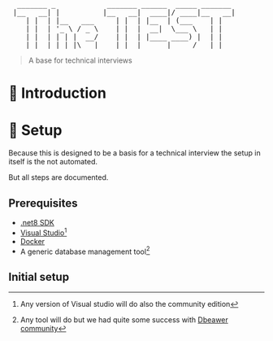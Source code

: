 <pre>
  _______ _            _______ ______  _____ _______ 
 |__   __| |          |__   __|  ____|/ ____|__   __|
    | |  | |__   ___     | |  | |__  | (___    | |   
    | |  | '_ \ / _ \    | |  |  __|  \___ \   | |   
    | |  | | | |  __/    | |  | |____ ____) |  | |   
    |_|  |_| |_|\___|    |_|  |______|_____/   |_|  
</pre>

> A base for technical interviews

# 👋 Introduction

# 🔨 Setup

Because this is designed to be a basis for a technical interview the setup in itself is the not automated. 

But all steps are documented.

## Prerequisites

- [.net8 SDK](https://dotnet.microsoft.com/en-us/download/dotnet/8.0)
- [Visual Studio[^1]](https://visualstudio.microsoft.com/)
- [Docker](https://www.docker.com/)
- A generic database management tool[^2]

## Initial setup



[^1]: Any version of Visual studio will do also the community edition
[^2]: Any tool will do but we had quite some success with [Dbeawer community](https://dbeaver.io/)